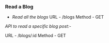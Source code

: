 ### Read a Blog

- *Read all the blogs*
URL - /blogs
Method - GET

*API to read a specific blog post:-*

URL - /blogs/:id 
Method - GET